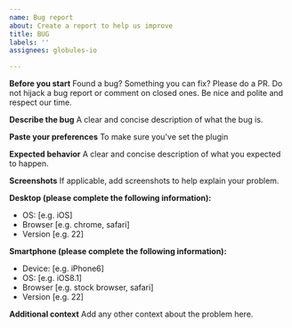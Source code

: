```yaml
---
name: Bug report
about: Create a report to help us improve
title: BUG
labels: ''
assignees: globules-io

---
```

**Before you start**
Found a bug? Something you can fix? Please do a PR.
Do not hijack a bug report or comment on closed ones.
Be nice and polite and respect our time.

**Describe the bug**
A clear and concise description of what the bug is.

**Paste your preferences**
To make sure you've set the plugin

**Expected behavior**
A clear and concise description of what you expected to happen.

**Screenshots**
If applicable, add screenshots to help explain your problem.

**Desktop (please complete the following information):**
 - OS: [e.g. iOS]
 - Browser [e.g. chrome, safari]
 - Version [e.g. 22]

**Smartphone (please complete the following information):**
 - Device: [e.g. iPhone6]
 - OS: [e.g. iOS8.1]
 - Browser [e.g. stock browser, safari]
 - Version [e.g. 22]

**Additional context**
Add any other context about the problem here.
